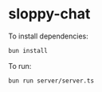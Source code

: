 # sloppy-chat

To install dependencies:

```bash
bun install
```

To run:

```bash
bun run server/server.ts
```

